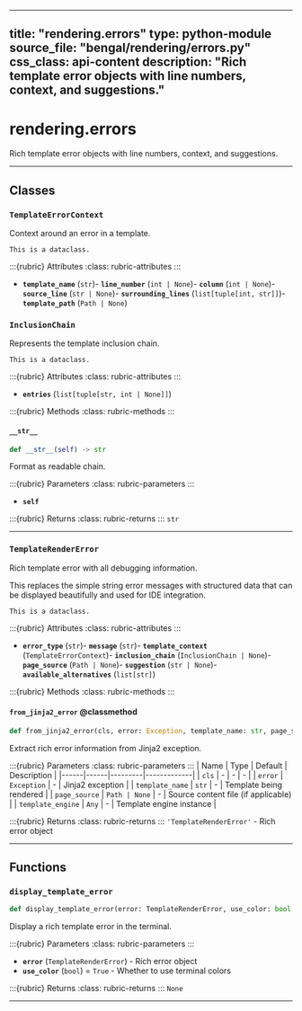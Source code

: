 
---
title: "rendering.errors"
type: python-module
source_file: "bengal/rendering/errors.py"
css_class: api-content
description: "Rich template error objects with line numbers, context, and suggestions."
---

# rendering.errors

Rich template error objects with line numbers, context, and suggestions.

---

## Classes

### `TemplateErrorContext`


Context around an error in a template.

```{info}
This is a dataclass.
```

:::{rubric} Attributes
:class: rubric-attributes
:::
- **`template_name`** (`str`)- **`line_number`** (`int | None`)- **`column`** (`int | None`)- **`source_line`** (`str | None`)- **`surrounding_lines`** (`list[tuple[int, str]]`)- **`template_path`** (`Path | None`)



### `InclusionChain`


Represents the template inclusion chain.

```{info}
This is a dataclass.
```

:::{rubric} Attributes
:class: rubric-attributes
:::
- **`entries`** (`list[tuple[str, int | None]]`)


:::{rubric} Methods
:class: rubric-methods
:::
#### `__str__`
```python
def __str__(self) -> str
```

Format as readable chain.



:::{rubric} Parameters
:class: rubric-parameters
:::
- **`self`**

:::{rubric} Returns
:class: rubric-returns
:::
`str`




---

### `TemplateRenderError`


Rich template error with all debugging information.

This replaces the simple string error messages with structured data
that can be displayed beautifully and used for IDE integration.

```{info}
This is a dataclass.
```

:::{rubric} Attributes
:class: rubric-attributes
:::
- **`error_type`** (`str`)- **`message`** (`str`)- **`template_context`** (`TemplateErrorContext`)- **`inclusion_chain`** (`InclusionChain | None`)- **`page_source`** (`Path | None`)- **`suggestion`** (`str | None`)- **`available_alternatives`** (`list[str]`)


:::{rubric} Methods
:class: rubric-methods
:::
#### `from_jinja2_error` @classmethod
```python
def from_jinja2_error(cls, error: Exception, template_name: str, page_source: Path | None, template_engine: Any) -> 'TemplateRenderError'
```

Extract rich error information from Jinja2 exception.



:::{rubric} Parameters
:class: rubric-parameters
:::
| Name | Type | Default | Description |
|------|------|---------|-------------|
| `cls` | - | - | - |
| `error` | `Exception` | - | Jinja2 exception |
| `template_name` | `str` | - | Template being rendered |
| `page_source` | `Path | None` | - | Source content file (if applicable) |
| `template_engine` | `Any` | - | Template engine instance |

:::{rubric} Returns
:class: rubric-returns
:::
`'TemplateRenderError'` - Rich error object




---


## Functions

### `display_template_error`
```python
def display_template_error(error: TemplateRenderError, use_color: bool = True) -> None
```

Display a rich template error in the terminal.



:::{rubric} Parameters
:class: rubric-parameters
:::
- **`error`** (`TemplateRenderError`) - Rich error object
- **`use_color`** (`bool`) = `True` - Whether to use terminal colors

:::{rubric} Returns
:class: rubric-returns
:::
`None`




---
